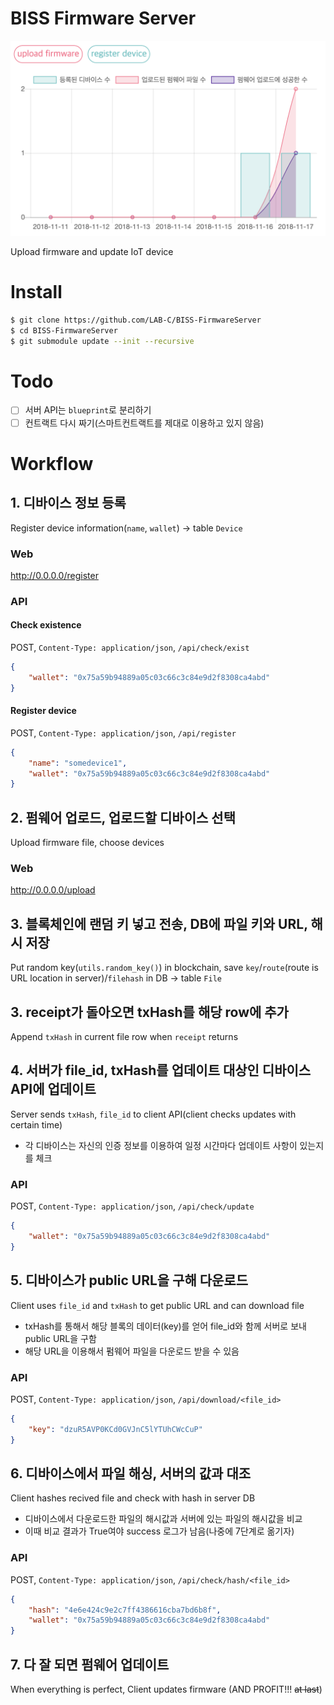 # BISS Firmware Server
![index screenshot](./assets/index.png)

Upload firmware and update IoT device

# Install 
```bash
$ git clone https://github.com/LAB-C/BISS-FirmwareServer
$ cd BISS-FirmwareServer
$ git submodule update --init --recursive
```

# Todo

- [ ] 서버 API는 `blueprint`로 분리하기
- [ ] 컨트랙트 다시 짜기(스마트컨트랙트를 제대로 이용하고 있지 않음)

# Workflow

## 1. 디바이스 정보 등록
Register device information(`name`, `wallet`) -> table `Device`

### Web
http://0.0.0.0/register

### API

#### Check existence
POST, `Content-Type: application/json`, `/api/check/exist`

```json
{
    "wallet": "0x75a59b94889a05c03c66c3c84e9d2f8308ca4abd"
}
```

#### Register device
POST, `Content-Type: application/json`, `/api/register`

```json
{
    "name": "somedevice1", 
    "wallet": "0x75a59b94889a05c03c66c3c84e9d2f8308ca4abd"
}
```

## 2. 펌웨어 업로드, 업로드할 디바이스 선택
Upload firmware file, choose devices 

### Web
http://0.0.0.0/upload

## 3. 블록체인에 랜덤 키 넣고 전송, DB에 파일 키와 URL, 해시 저장
Put random key(`utils.random_key()`) in blockchain, save `key`/`route`(route is URL location in server)/`filehash` in DB -> table `File`

## 3. receipt가 돌아오면 txHash를 해당 row에 추가
Append `txHash` in current file row when `receipt` returns

## 4. 서버가 file_id, txHash를 업데이트 대상인 디바이스 API에 업데이트
Server sends `txHash`, `file_id` to client API(client checks updates with certain time)

- 각 디바이스는 자신의 인증 정보를 이용하여 일정 시간마다 업데이트 사항이 있는지를 체크

### API
POST, `Content-Type: application/json`, `/api/check/update`

```json
{
    "wallet": "0x75a59b94889a05c03c66c3c84e9d2f8308ca4abd"
}
```

## 5. 디바이스가 public URL을 구해 다운로드
Client uses `file_id` and `txHash` to get public URL and can download file

- txHash를 통해서 해당 블록의 데이터(key)를 얻어 file_id와 함께 서버로 보내 public URL을 구함
- 해당 URL을 이용해서 펌웨어 파일을 다운로드 받을 수 있음

### API
POST, `Content-Type: application/json`, `/api/download/<file_id>`

```json
{
    "key": "dzuR5AVP0KCd0GVJnC5lYTUhCWcCuP"
}
```

## 6. 디바이스에서 파일 해싱, 서버의 값과 대조
Client hashes recived file and check with hash in server DB

- 디바이스에서 다운로드한 파일의 해시값과 서버에 있는 파일의 해시값을 비교
- 이때 비교 결과가 True여야 success 로그가 남음(나중에 7단계로 옮기자)

### API
POST, `Content-Type: application/json`, `/api/check/hash/<file_id>`

```json
{
    "hash": "4e6e424c9e2c7ff4386616cba7bd6b8f",
    "wallet": "0x75a59b94889a05c03c66c3c84e9d2f8308ca4abd"
}
```

## 7. 다 잘 되면 펌웨어 업데이트
When everything is perfect, Client updates firmware (AND PROFIT!!! ~~at last~~)
